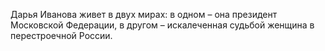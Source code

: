 <!--2017-02-16 19:21:20-->
Дарья Иванова живет в двух мирах: в одном – она президент Московской Федерации, в другом – искалеченная судьбой женщина в перестроечной России.